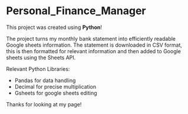 # Personal_Finance_Manager
This project was created using **Python**!

The project turns my monthly bank statement into efficiently readable Google sheets information.
The statement is downloaded in CSV format, this is then formatted for relevant information and then added to Google sheets using the Sheets API.


Relevant Python Libraries:
- Pandas for data handling
- Decimal for precise multiplication
- Gsheets for google sheets editing


Thanks for looking at my page!